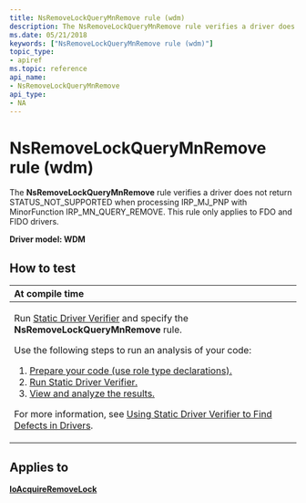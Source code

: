 ```yaml
---
title: NsRemoveLockQueryMnRemove rule (wdm)
description: The NsRemoveLockQueryMnRemove rule verifies a driver does not return STATUS\_NOT\_SUPPORTED when processing IRP\_MJ\_PNP with MinorFunction IRP\_MN\_QUERY\_REMOVE. This rule only applies to FDO and FIDO drivers.
ms.date: 05/21/2018
keywords: ["NsRemoveLockQueryMnRemove rule (wdm)"]
topic_type:
- apiref
ms.topic: reference
api_name:
- NsRemoveLockQueryMnRemove
api_type:
- NA
---
```


# NsRemoveLockQueryMnRemove rule (wdm)


The **NsRemoveLockQueryMnRemove** rule verifies a driver does not return STATUS\_NOT\_SUPPORTED when processing IRP\_MJ\_PNP with MinorFunction IRP\_MN\_QUERY\_REMOVE. This rule only applies to FDO and FIDO drivers.

**Driver model: WDM**

## How to test

<table>
<colgroup>
<col width="100%" />
</colgroup>
<thead>
<tr class="header">
<th align="left">At compile time</th>
</tr>
</thead>
<tbody>
<tr class="odd">
<td align="left"><p>Run <a href="/windows-hardware/drivers/devtest/static-driver-verifier" data-raw-source="[Static Driver Verifier](./static-driver-verifier.md)">Static Driver Verifier</a> and specify the <strong>NsRemoveLockQueryMnRemove</strong> rule.</p>
Use the following steps to run an analysis of your code:
<ol>
<li><a href="/windows-hardware/drivers/devtest/using-static-driver-verifier-to-find-defects-in-drivers#preparing-your-source-code" data-raw-source="[Prepare your code (use role type declarations).](./using-static-driver-verifier-to-find-defects-in-drivers.md#preparing-your-source-code)">Prepare your code (use role type declarations).</a></li>
<li><a href="/windows-hardware/drivers/devtest/using-static-driver-verifier-to-find-defects-in-drivers#running-static-driver-verifier" data-raw-source="[Run Static Driver Verifier.](./using-static-driver-verifier-to-find-defects-in-drivers.md#running-static-driver-verifier)">Run Static Driver Verifier.</a></li>
<li><a href="/windows-hardware/drivers/devtest/using-static-driver-verifier-to-find-defects-in-drivers#viewing-and-analyzing-the-results" data-raw-source="[View and analyze the results.](./using-static-driver-verifier-to-find-defects-in-drivers.md#viewing-and-analyzing-the-results)">View and analyze the results.</a></li>
</ol>
<p>For more information, see <a href="/windows-hardware/drivers/devtest/using-static-driver-verifier-to-find-defects-in-drivers" data-raw-source="[Using Static Driver Verifier to Find Defects in Drivers](./using-static-driver-verifier-to-find-defects-in-drivers.md)">Using Static Driver Verifier to Find Defects in Drivers</a>.</p></td>
</tr>
</tbody>
</table>

## Applies to

[**IoAcquireRemoveLock**](/windows-hardware/drivers/ddi/wdm/nf-wdm-ioacquireremovelock)
